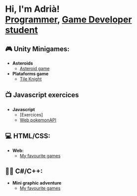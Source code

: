 <h1>Hi, I'm Adrià! <br/><a href="https://github.com/joshmadakor1">Programmer</a>, <a href="https://www.linkedin.com/in/joshmadakor/">Game Developer student</a>

<h2>🎮 Unity Minigames:</h2>

- <b>Asteroids</b>
  - [Asteroid game](https://github.com/adriacb99/Asteroids)
- <b>Plataforms game</b>
  - [Tile Knight](https://github.com/joshmadakor1/4chan-Image-Analysis-Middleware-C964) 
  
<h2>📺 Javascript exercices</h2>

- <b>Javascript</b>
  - [Exercices]
  - [Web pokemonAPI](https://github.com/adriacb99/PokemonAPI)

<h2>💻 HTML/CSS:</h2>

- <b>Web: </b>
  - [My favourite games](https://github.com/adriacb99/Web)

<h2>👨‍💻 C#/C++:</h2>

- <b>Mini graphic adventure </b>
  - [My favourite games](https://github.com/adriacb99/GraphicAdventure)
  
<!--
**joshmadakor1/joshmadakor1** is a ✨ _special_ ✨ repository because its `README.md` (this file) appears on your GitHub profile.

Here are some ideas to get you started:

- 🔭 I’m currently working on ...
- 🌱 I’m currently learning ...
- 👯 I’m looking to collaborate on ...
- 🤔 I’m looking for help with ...
- 💬 Ask me about ...
- 📫 How to reach me: ...
- 😄 Pronouns: ...
- ⚡ Fun fact: ...
-->
